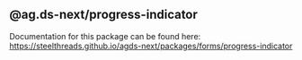 ## @ag.ds-next/progress-indicator

Documentation for this package can be found here: https://steelthreads.github.io/agds-next/packages/forms/progress-indicator
